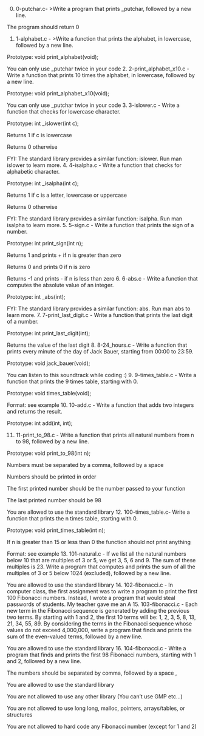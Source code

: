 0. 0-putchar.c- >Write a program that prints _putchar, followed by a new line.



The program should return 0
1. 1-alphabet.c - >Write a function that prints the alphabet, in lowercase, followed by a new line.



Prototype: void print_alphabet(void);

You can only use _putchar twice in your code
2. 2-print_alphabet_x10.c - Write a function that prints 10 times the alphabet, in lowercase, followed by a new line.



Prototype: void print_alphabet_x10(void);

You can only use _putchar twice in your code
3. 3-islower.c - Write a function that checks for lowercase character.



Prototype: int _islower(int c);

Returns 1 if c is lowercase

Returns 0 otherwise

FYI: The standard library provides a similar function: islower. Run man islower to learn more.
4. 4-isalpha.c - Write a function that checks for alphabetic character.



Prototype: int _isalpha(int c);

Returns 1 if c is a letter, lowercase or uppercase

Returns 0 otherwise

FYI: The standard library provides a similar function: isalpha. Run man isalpha to learn more.
5. 5-sign.c - Write a function that prints the sign of a number.



Prototype: int print_sign(int n);

Returns 1 and prints + if n is greater than zero

Returns 0 and prints 0 if n is zero

Returns -1 and prints - if n is less than zero
6. 6-abs.c - Write a function that computes the absolute value of an integer.



Prototype: int _abs(int);

FYI: The standard library provides a similar function: abs. Run man abs to learn more.
7. 7-print_last_digit.c - Write a function that prints the last digit of a number.



Prototype: int print_last_digit(int);

Returns the value of the last digit
8. 8-24_hours.c - Write a function that prints every minute of the day of Jack Bauer, starting from 00:00 to 23:59.



Prototype: void jack_bauer(void);

You can listen to this soundtrack while coding :)
9. 9-times_table.c - Write a function that prints the 9 times table, starting with 0.



Prototype: void times_table(void);

Format: see example
10. 10-add.c - Write a function that adds two integers and returns the result.



Prototype: int add(int, int);


11. 11-print_to_98.c - Write a function that prints all natural numbers from n to 98, followed by a new line.



Prototype: void print_to_98(int n);

Numbers must be separated by a comma, followed by a space

Numbers should be printed in order

The first printed number should be the number passed to your function

The last printed number should be 98

You are allowed to use the standard library
12. 100-times_table.c- Write a function that prints the n times table, starting with 0.



Prototype: void print_times_table(int n);

If n is greater than 15 or less than 0 the function should not print anything

Format: see example
13. 101-natural.c - If we list all the natural numbers below 10 that are multiples of 3 or 5, we get 3, 5, 6 and 9. The sum of these multiples is 23. Write a program that computes and prints the sum of all the multiples of 3 or 5 below 1024 (excluded), followed by a new line.



You are allowed to use the standard library
14. 102-fibonacci.c - In computer class, the first assignment was to write a program to print the first 100 Fibonacci numbers. Instead, I wrote a program that would steal passwords of students. My teacher gave me an A
15. 103-fibonacci.c - Each new term in the Fibonacci sequence is generated by adding the previous two terms. By starting with 1 and 2, the first 10 terms will be: 1, 2, 3, 5, 8, 13, 21, 34, 55, 89. By considering the terms in the Fibonacci sequence whose values do not exceed 4,000,000, write a program that finds and prints the sum of the even-valued terms, followed by a new line.



You are allowed to use the standard library
16. 104-fibonacci.c - Write a program that finds and prints the first 98 Fibonacci numbers, starting with 1 and 2, followed by a new line.



The numbers should be separated by comma, followed by a space ,

You are allowed to use the standard library

You are not allowed to use any other library (You can’t use GMP etc…)

You are not allowed to use long long, malloc, pointers, arrays/tables, or structures

You are not allowed to hard code any Fibonacci number (except for 1 and 2)
